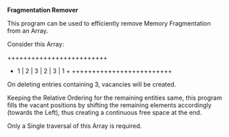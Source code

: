 **Fragmentation Remover**


This program can be used to efficiently remove Memory Fragmentation from an Array.

Consider this Array:

+++++++++++++++++++++++++
+ 1 | 2 | 3 | 2 | 3 | 1 +
+++++++++++++++++++++++++

On deleting entries containing 3, vacancies will be created.

Keeping the Relative Ordering for the remaining entities same, this program fills the 
vacant positions by shifting the remaining elements accordingly (towards the Left), thus
creating a continuous free space at the end.

Only a Single traversal of this Array is required.